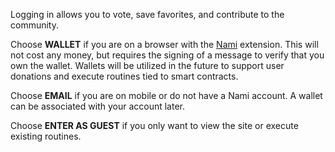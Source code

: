 Logging in allows you to vote, save favorites, and contribute to the community.

Choose **WALLET** if you are on a browser with the [Nami](https://namiwallet.io/) extension. This will not cost any money, but requires the signing of a message to verify that you own the wallet. Wallets will be utilized in the future to support user donations and execute routines tied to smart contracts.

Choose **EMAIL** if you are on mobile or do not have a Nami account. A wallet can be associated with your account later.

Choose **ENTER AS GUEST** if you only want to view the site or execute existing routines.